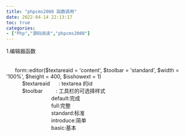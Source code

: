 ```yaml
---
title: "phpcms2008 函数调用"
date: 2022-04-14 22:13:17
toc: true
categories:
- ["Php","源码阅读","phpcms2008"]
---
```


1.编辑器函数<br />       <textarea name="data" id="data" style="display:none"><?=$data?></textarea><br />          <br />      form::editor($textareaid = 'content', $toolbar = 'standard', $width = '100%', $height = 400, $isshowext = 1)           <br />           $textareaid      : textarea 的id <br />           $toolbar         : 工具栏的可选择样式 <br />                               default:完成 <br />                               full:完整 <br />                               standard:标准 <br />                               introduce:简单 <br />                               basic:基本

